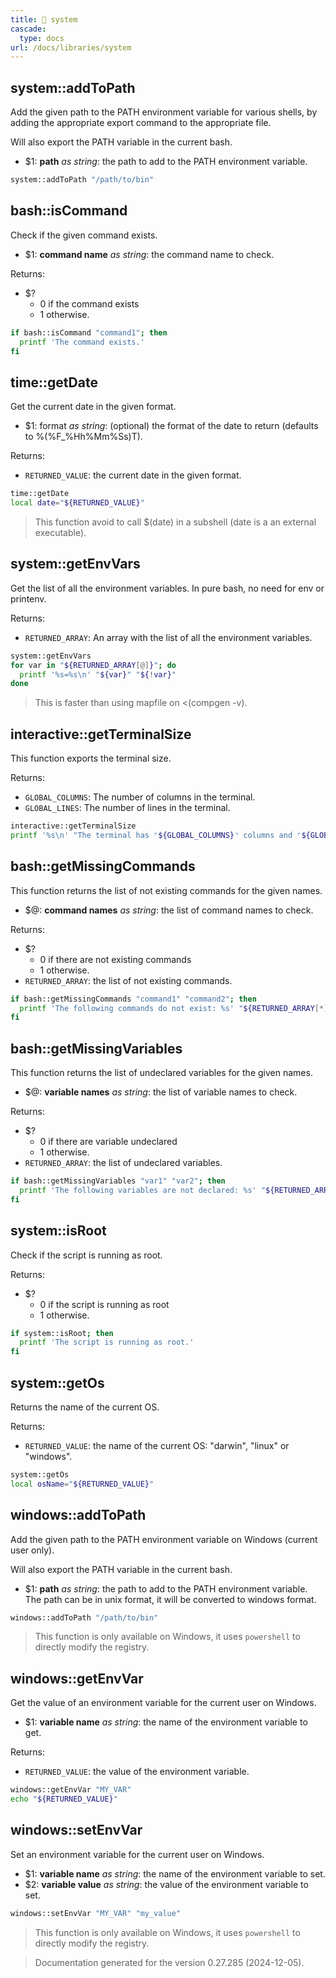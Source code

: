 ```yaml
---
title: 📂 system
cascade:
  type: docs
url: /docs/libraries/system
---
```


## system::addToPath

Add the given path to the PATH environment variable for various shells,
by adding the appropriate export command to the appropriate file.

Will also export the PATH variable in the current bash.

- $1: **path** _as string_:
      the path to add to the PATH environment variable.

```bash
system::addToPath "/path/to/bin"
```


## bash::isCommand

Check if the given command exists.

- $1: **command name** _as string_:
      the command name to check.

Returns:

- $?
  - 0 if the command exists
  - 1 otherwise.

```bash
if bash::isCommand "command1"; then
  printf 'The command exists.'
fi
```


## time::getDate

Get the current date in the given format.

- $1: format _as string_:
      (optional) the format of the date to return
      (defaults to %(%F_%Hh%Mm%Ss)T).

Returns:

- `RETURNED_VALUE`: the current date in the given format.

```bash
time::getDate
local date="${RETURNED_VALUE}"
```

> This function avoid to call $(date) in a subshell (date is a an external executable).


## system::getEnvVars

Get the list of all the environment variables.
In pure bash, no need for env or printenv.

Returns:

- `RETURNED_ARRAY`: An array with the list of all the environment variables.

```bash
system::getEnvVars
for var in "${RETURNED_ARRAY[@]}"; do
  printf '%s=%s\n' "${var}" "${!var}"
done
```

> This is faster than using mapfile on <(compgen -v).


## interactive::getTerminalSize

This function exports the terminal size.

Returns:

- `GLOBAL_COLUMNS`: The number of columns in the terminal.
- `GLOBAL_LINES`: The number of lines in the terminal.

```bash
interactive::getTerminalSize
printf '%s\n' "The terminal has ⌜${GLOBAL_COLUMNS}⌝ columns and ⌜${GLOBAL_LINES}⌝ lines."
```


## bash::getMissingCommands

This function returns the list of not existing commands for the given names.

- $@: **command names** _as string_:
      the list of command names to check.

Returns:

- $?
  - 0 if there are not existing commands
  - 1 otherwise.
- `RETURNED_ARRAY`: the list of not existing commands.

```bash
if bash::getMissingCommands "command1" "command2"; then
  printf 'The following commands do not exist: %s' "${RETURNED_ARRAY[*]}"
fi
```


## bash::getMissingVariables

This function returns the list of undeclared variables for the given names.

- $@: **variable names** _as string_:
      the list of variable names to check.

Returns:

- $?
  - 0 if there are variable undeclared
  - 1 otherwise.
- `RETURNED_ARRAY`: the list of undeclared variables.

```bash
if bash::getMissingVariables "var1" "var2"; then
  printf 'The following variables are not declared: %s' "${RETURNED_ARRAY[*]}"
fi
```


## system::isRoot

Check if the script is running as root.

Returns:

- $?
  - 0 if the script is running as root
  - 1 otherwise.

```bash
if system::isRoot; then
  printf 'The script is running as root.'
fi
```


## system::getOs

Returns the name of the current OS.

Returns:

- `RETURNED_VALUE`: the name of the current OS: "darwin", "linux" or "windows".

```bash
system::getOs
local osName="${RETURNED_VALUE}"
```


## windows::addToPath

Add the given path to the PATH environment variable on Windows (current user only).

Will also export the PATH variable in the current bash.

- $1: **path** _as string_:
      the path to add to the PATH environment variable.
      The path can be in unix format, it will be converted to windows format.

```bash
windows::addToPath "/path/to/bin"
```

> This function is only available on Windows, it uses `powershell` to directly modify the registry.


## windows::getEnvVar

Get the value of an environment variable for the current user on Windows.

- $1: **variable name** _as string_:
      the name of the environment variable to get.

Returns:

- `RETURNED_VALUE`: the value of the environment variable.

```bash
windows::getEnvVar "MY_VAR"
echo "${RETURNED_VALUE}"
```


## windows::setEnvVar

Set an environment variable for the current user on Windows.

- $1: **variable name** _as string_:
      the name of the environment variable to set.
- $2: **variable value** _as string_:
      the value of the environment variable to set.

```bash
windows::setEnvVar "MY_VAR" "my_value"
```

> This function is only available on Windows, it uses `powershell` to directly modify the registry.




> Documentation generated for the version 0.27.285 (2024-12-05).

